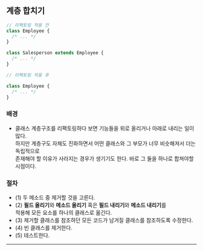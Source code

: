 ## 계층 합치기

```js
// 리팩토링 적용 전
class Employee {
  /* ... */
}

class Salesperson extends Employee {
  /* ... */
}

// 리팩토링 적용 후

class Employee {
  /* ... */
}
```

### 배경

- 클래스 계층구조를 리팩토링하다 보면 기능들을 위로 올리거나 아래로 내리는 일이 많다.  
  하지만 계층구도 자체도 진화하면서 어떤 클래스와 그 부모가 너무 비슷해져서 더는 독립적으로  
  존재해야 할 이유가 사라지는 경우가 생기기도 한다. 바로 그 둘을 하나로 합쳐야할 시점이다.

### 절차

- (1) 두 메소드 중 제거할 것을 고른다.
- (2) **필드 올리기**와 **메소드 올리기** 혹은 **필드 내리기**와 **메소드 내리기**를  
  적용해 모든 요소를 하나의 클래스로 옮긴다.
- (3) 제거할 클래스를 참조하던 모든 코드가 남겨질 클래스를 참조하도록 수정한다.
- (4) 빈 클래스를 제거한다.
- (5) 테스트한다.

<hr/>
